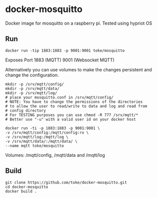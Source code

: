 docker-mosquitto
================

Docker image for mosquitto on a raspberry pi. Tested using hypriot OS

## Run

    docker run -tip 1883:1883 -p 9001:9001 toke/mosquitto

Exposes Port 1883 (MQTT) 9001 (Websocket MQTT)

Alternatively you can use volumes to make the changes
persistent and change the configuration.

    mkdir -p /srv/mqtt/config/
    mkdir -p /srv/mqtt/data/
    mkdir -p /srv/mqtt/log/
    # place your mosquitto.conf in /srv/mqtt/config/
    # NOTE: You have to change the permissions of the directories
    # to allow the user to read/write to data and log and read from
    # config directory
    # For TESTING purposes you can use chmod -R 777 /srv/mqtt/*
    # Better use "-u" with a valid user id on your docker host

    docker run -ti -p 1883:1883 -p 9001:9001 \
    -v /srv/mqtt/config:/mqtt/config:ro \
    -v /srv/mqtt/log:/mqtt/log \
    -v /srv/mqtt/data/:/mqtt/data/ \
    --name mqtt toke/mosquitto


Volumes: /mqtt/config, /mqtt/data and /mqtt/log


## Build

    git clone https://github.com/toke/docker-mosquitto.git
    cd docker-mosquitto
    docker build .
